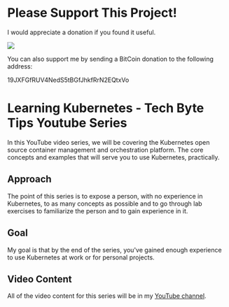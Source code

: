 # Please Support This Project!

I would appreciate a donation if you found it useful.

[![](https://www.paypalobjects.com/en_US/i/btn/btn_donateCC_LG.gif)](https://www.paypal.com/cgi-bin/webscr?cmd=_donations&business=53CD2WNX3698E&lc=US&item_name=TechByteTips&item_number=Learning%2dKubernetes%2dSeries&currency_code=USD&bn=PP%2dDonationsBF%3abtn_donateCC_LG%2egif%3aNonHosted)

You can also support me by sending a BitCoin donation to the following address:

19JXFGfRUV4NedS5tBGfJhkfRrN2EQtxVo

# Learning Kubernetes - Tech Byte Tips Youtube Series

In this YouTube video series, we will be covering the Kubernetes open source container management and orchestration platform.  The core concepts and examples that will serve you to use Kubernetes, practically.

## Approach
The point of this series is to expose a person, with no experience in Kubernetes, to as many concepts as possible and to go through lab exercises to familiarize the person and to gain experience in it.

## Goal
My goal is that by the end of the series, you've gained enough experience to use Kubernetes at work or for personal projects.

## Video Content
All of the video content for this series will be in my [YouTube channel](https://www.youtube.com/@techbytetips/videos).